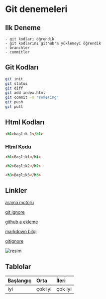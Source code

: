 # Git denemeleri

## Ilk Deneme

    - git kodları öğrendik
    - git kodlarını github'a yüklemeyi öğrendik 
    - branchler 
    - commitler

## Git Kodları

```sh
git init
git status
git diff
git add index.html
git commit -m "someting"
git push
git pull 
```

## Html Kodları

```html 
<h1>başlık 1</h1>
```
### Html Kodu

```html
<h1>Başlık1</h1>

<h2>Başlık2</h2>

<h3>Başlık3</h3>
```
## Linkler

[arama motoru](https://google.com)

[git ignore](https://app.patika.dev/courses/git/gitignore-dosyasi-ne-i%CC%87se-yarar-nasil-kullaniriz)

[github a ekleme](https://app.patika.dev/courses/git/githuba-projemizin-eklenmesi-ve-diger-repo-hosting-web-platformlari)

[markdown bilgi](https://app.patika.dev/courses/git/markdown-nedir-nasil-kullaniriz-)

[gitignore](.gitignore)

![resim ](https://picsum.photos/200/300)

## Tablolar

| Başlangıç | Orta | İleri|
| :--- | :---| :--- |
| iyi | çok iyi | çok iyi |

